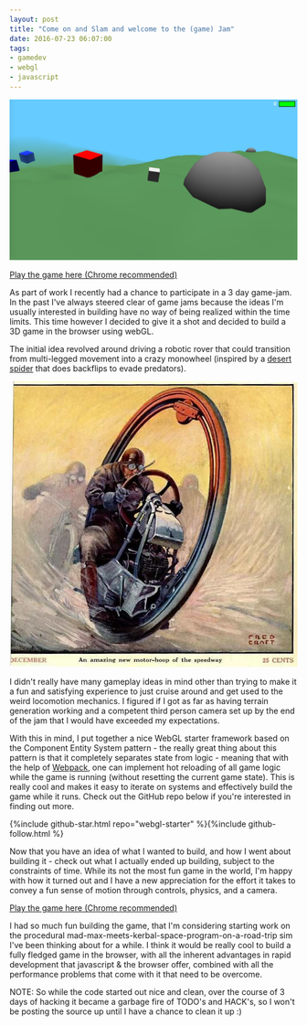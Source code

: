 ```yaml
---
layout: post
title: "Come on and Slam and welcome to the (game) Jam"
date: 2016-07-23 06:07:00
tags:
- gamedev
- webgl
- javascript
---
```


![Project image](/assets/images/projects/block-explorer/hero.jpg)

[Play the game here (Chrome recommended)](/projects/block-explorer/)

As part of work I recently had a chance to participate in a 3 day game-jam. In the past I've always steered clear of game jams because the ideas I'm usually interested in building have no way of being realized within the time limits. This time however I decided to give it a shot and decided to build a 3D game in the browser using webGL.

The initial idea revolved around driving a robotic rover that could transition from multi-legged movement into a crazy monowheel (inspired by a [desert spider](https://www.youtube.com/watch?v=brh8Fv7Lw9M) that does backflips to evade predators).

![Mono-wheel](/assets/images/projects/block-explorer/mono-wheel.jpg)

I didn't really have many gameplay ideas in mind other than trying to make it a fun and satisfying experience to just cruise around and get used to the weird locomotion mechanics. I figured if I got as far as having terrain generation working and a competent third person camera set up by the end of the jam that I would have exceeded my expectations.

With this in mind, I put together a nice WebGL starter framework based on the Component Entity System pattern - the really great thing about this pattern is that it completely separates state from logic - meaning that with the help of [Webpack](https://webpack.github.io/), one can implement hot reloading of all game logic while the game is running (without resetting the current game state). This is really cool and makes it easy to iterate on systems and effectively build the game while it runs. Check out the GitHub repo below if you're interested in finding out more.

{%include github-star.html repo="webgl-starter" %}{%include github-follow.html %}

Now that you have an idea of what I wanted to build, and how I went about building it - check out what I actually ended up building, subject to the constraints of time. While its not the most fun game in the world, I'm happy with how it turned out and I have a new appreciation for the effort it takes to convey a fun sense of motion through controls, physics, and a camera.

[Play the game here (Chrome recommended)](/projects/block-explorer/)

I had so much fun building the game, that I'm considering starting work on the procedural mad-max-meets-kerbal-space-program-on-a-road-trip sim I've been thinking about for a while. I think it would be really cool to build a fully fledged game in the browser, with all the inherent advantages in rapid development that javascript & the browser offer, combined with all the performance problems that come with it that need to be overcome.

NOTE: So while the code started out nice and clean, over the course of 3 days of hacking it became a garbage fire of TODO's and HACK's, so I won't be posting the source up until I have a chance to clean it up :)





